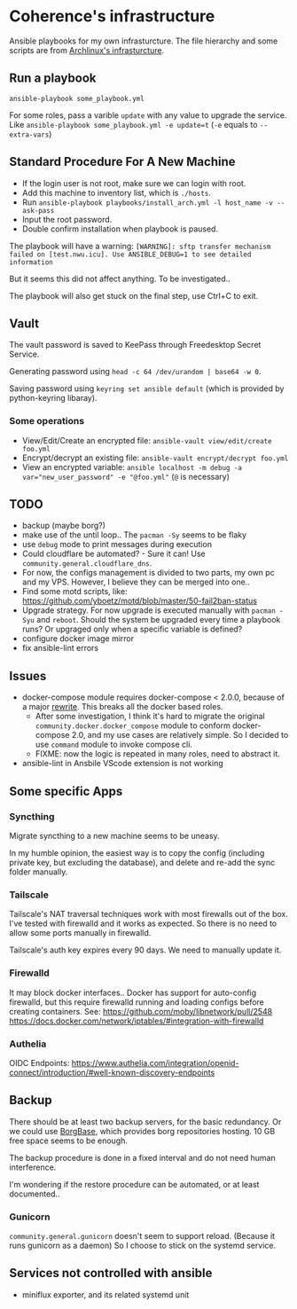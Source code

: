 # Coherence's infrastructure
Ansible playbooks for my own infrasturcture.
The file hierarchy and some scripts are from [Archlinux's infrasturcture](https://gitlab.archlinux.org/archlinux/infrastructure).

## Run a playbook
`ansible-playbook some_playbook.yml`

For some roles, pass a varible `update` with any value to upgrade the service. Like `ansible-playbook some_playbook.yml -e update=t`
(`-e` equals to `--extra-vars`)

## Standard Procedure For A New Machine
- If the login user is not root, make sure we can login with root.
- Add this machine to inventory list, which is `./hosts`.
- Run `ansible-playbook playbooks/install_arch.yml -l host_name -v --ask-pass`
- Input the root password.
- Double confirm installation when playbook is paused.

The playbook will have a warning:
`[WARNING]: sftp transfer mechanism failed on [test.nwu.icu]. Use ANSIBLE_DEBUG=1 to see detailed information`

But it seems this did not affect anything. To be investigated..

The playbook will also get stuck on the final step, use Ctrl+C to exit.

## Vault
The vault password is saved to KeePass through Freedesktop Secret Service.

Generating password using `head -c 64 /dev/urandom | base64 -w 0`.

Saving password using `keyring set ansible default` (which is provided by python-keyring libaray).

### Some operations
- View/Edit/Create an encrypted file: `ansible-vault view/edit/create foo.yml`
- Encrypt/decrypt an existing file: `ansible-vault encrypt/decrypt foo.yml`
- View an encrypted variable: `ansible localhost -m debug -a var="new_user_password" -e "@foo.yml"` (`@` is necessary)

## TODO
- backup (maybe borg?)
- make use of the until loop.. The `pacman -Sy` seems to be flaky
- use `debug` mode to print messages during execution
- Could cloudflare be automated? - Sure it can! Use `community.general.cloudflare_dns`.
- For now, the configs management is divided to two parts, my own pc and my VPS. However, I believe they can be merged into one..
- Find some motd scripts, like: https://github.com/yboetz/motd/blob/master/50-fail2ban-status
- Upgrade strategy. For now upgrade is executed manually with `pacman -Syu` and `reboot`.
  Should the system be upgraded every time a playbook runs? Or upgraged only when a specific variable is defined?
- configure docker image mirror
- fix ansible-lint errors

## Issues
- docker-compose module requires docker-compose < 2.0.0, because of a major [rewrite](https://github.com/ansible-collections/community.docker/issues/216).
  This breaks all the docker based roles.
  - After some investigation, I think it's hard to migrate the original `community.docker.docker_compose` module to conform docker-compose 2.0, and my use cases are relatively simple.
    So I decided to use `command` module to invoke compose cli. 
  - FIXME: now the logic is repeated in many roles, need to abstract it.
- ansible-lint in Ansbile VScode extension is not working

## Some specific Apps
### Syncthing
Migrate syncthing to a new machine seems to be uneasy.

In my humble opinion, the easiest way is to copy the config (including private key, but excluding the database), and delete and re-add the sync folder manually.

### Tailscale
Tailscale's NAT traversal techniques work with most firewalls out of the box. I've tested with firewalld and it works as expected. So there is no need to allow some ports manually in firewalld.

Tailscale's auth key expires every 90 days. We need to manually update it.

### Firewalld
It may block docker interfaces.. Docker has support for auto-config firewalld, but this require firewalld running and loading configs before creating containers.
See: https://github.com/moby/libnetwork/pull/2548
https://docs.docker.com/network/iptables/#integration-with-firewalld

### Authelia
OIDC Endpoints: https://www.authelia.com/integration/openid-connect/introduction/#well-known-discovery-endpoints

## Backup
There should be at least two backup servers, for the basic redundancy.
Or we could use [BorgBase](https://www.borgbase.com/), which provides borg repositories hosting. 10 GB free space seems to be enough.

The backup procedure is done in a fixed interval and do not need human interference.

I'm wondering if the restore procedure can be automated, or at least documented..

### Gunicorn
`community.general.gunicorn` doesn't seem to support reload. (Because it runs gunicorn as a daemon) So I choose to stick on the systemd service.

## Services not controlled with ansible
- miniflux exporter, and its related systemd unit
